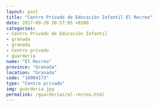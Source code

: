 ```yaml
---
layout: post
title: "Centro Privado de Educación Infantil El Recreo"
date: 2017-09-20 20:57:05 +0200
categories:
- Centro Privado de Educación Infantil
- granada
- granada
- Centro privado
- guarderia
name: "El Recreo"
province: "Granada"
location: "Granada"
code: "18004173"
type: "Centro privado"
img: guarderia.jpg
permalink: /guarderias/el-recreo.html
---
```

